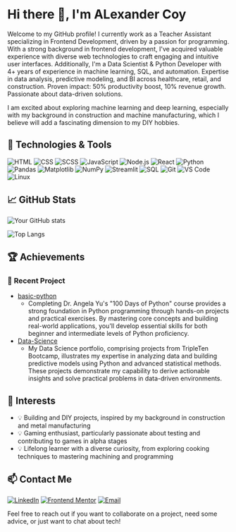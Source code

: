 ﻿# Hi there 👋, I'm ALexander Coy

Welcome to my GitHub profile! I currently work as a Teacher Assistant specializing in Frontend Development, driven by a passion for programming. With a strong background in frontend development, I've acquired valuable experience with diverse web technologies to craft engaging and intuitive user interfaces. Additionally, I'm a Data Scientist & Python Developer with 4+ years of experience in machine learning, SQL, and automation. Expertise in data analysis, predictive modeling, and BI across healthcare, retail, and construction. Proven impact: 50% productivity boost, 10% revenue growth. Passionate about data-driven solutions.

I am excited about exploring machine learning and deep learning, especially with my background in construction and machine manufacturing, which I believe will add a fascinating dimension to my DIY hobbies.

## 🔧 Technologies & Tools

![HTML](https://img.shields.io/badge/-HTML-333333?style=flat&logo=html5)
![CSS](https://img.shields.io/badge/-CSS-333333?style=flat&logo=css3)
![SCSS](https://img.shields.io/badge/-SCSS-333333?style=flat&logo=sass)
![JavaScript](https://img.shields.io/badge/-JavaScript-333?style=flat&logo=javascript)
![Node.js](https://img.shields.io/badge/-Node.js-333?style=flat&logo=node.js)
![React](https://img.shields.io/badge/-React-333?style=flat&logo=react)
![Python](https://img.shields.io/badge/-Python-333?style=flat&logo=python)
![Pandas](https://img.shields.io/badge/-Pandas-333333?style=flat&logo=pandas)
![Matplotlib](https://img.shields.io/badge/-Matplotlib-333333?style=flat&logo=matplotlib)
![NumPy](https://img.shields.io/badge/-NumPy-333333?style=flat&logo=numpy)
![Streamlit](https://img.shields.io/badge/-Streamlit-333333?style=flat&logo=streamlit)
![SQL](https://img.shields.io/badge/-SQL-333333?style=flat&logo=sql)
![Git](https://img.shields.io/badge/-Git-333?style=flat&logo=git)
![VS Code](https://img.shields.io/badge/-VS%20Code-333?style=flat&logo=visual-studio-code)
![Linux](https://img.shields.io/badge/-Linux-333333?style=flat&logo=linux)

## 📈 GitHub Stats

![Your GitHub stats](https://github-readme-stats.vercel.app/api?username=alexcoy06&show_icons=true&theme=radical)

![Top Langs](https://github-readme-stats.vercel.app/api/top-langs/?username=alexcoy06&layout=compact&theme=radical)

## 🏆 Achievements

### 🏅 **Recent Project**

- [basic-python](https://github.com/alexcoy06/basic-python)
  - Completing Dr. Angela Yu's "100 Days of Python" course provides a strong foundation in Python programming through hands-on projects and practical exercises. By mastering core concepts and building real-world applications, you'll develop essential skills for both beginner and intermediate levels of Python proficiency.
- [Data-Science](https://github.com/alexcoy06/Data-Science)
  - My Data Science portfolio, comprising projects from TripleTen Bootcamp, illustrates my expertise in analyzing data and building predictive models using Python and advanced statistical methods. These projects demonstrate my capability to derive actionable insights and solve practical problems in data-driven environments.

<!-- - 📚 **Learning:** [Technology/Framework]
  - Mention any new skills you are currently learning.
- 🛠 **Collaborations:** [Project/Repository Name](Project Link)
  - Describe any collaborations or open-source contributions you are proud of. -->

## 🌱 Interests

- 💡 Building and DIY projects, inspired by my background in construction and metal manufacturing
- 💡 Gaming enthusiast, particularly passionate about testing and contributing to games in alpha stages
- 💡 Lifelong learner with a diverse curiosity, from exploring cooking techniques to mastering machining and programming

## 📫 Contact Me

[![LinkedIn](https://img.shields.io/badge/-LinkedIn-333?style=flat&logo=linkedin)](https://www.linkedin.com/in/alexander-coy/)
[![Frontend Mentor](https://img.shields.io/badge/-Frontend%20Mentor-333?style=flat&logo=frontendmentor)](https://www.frontendmentor.io/profile/alexcoy06)
[![Email](https://img.shields.io/badge/-Email-333?style=flat&logo=gmail)](alexcoy06@gmail.com)

Feel free to reach out if you want to collaborate on a project, need some advice, or just want to chat about tech!
